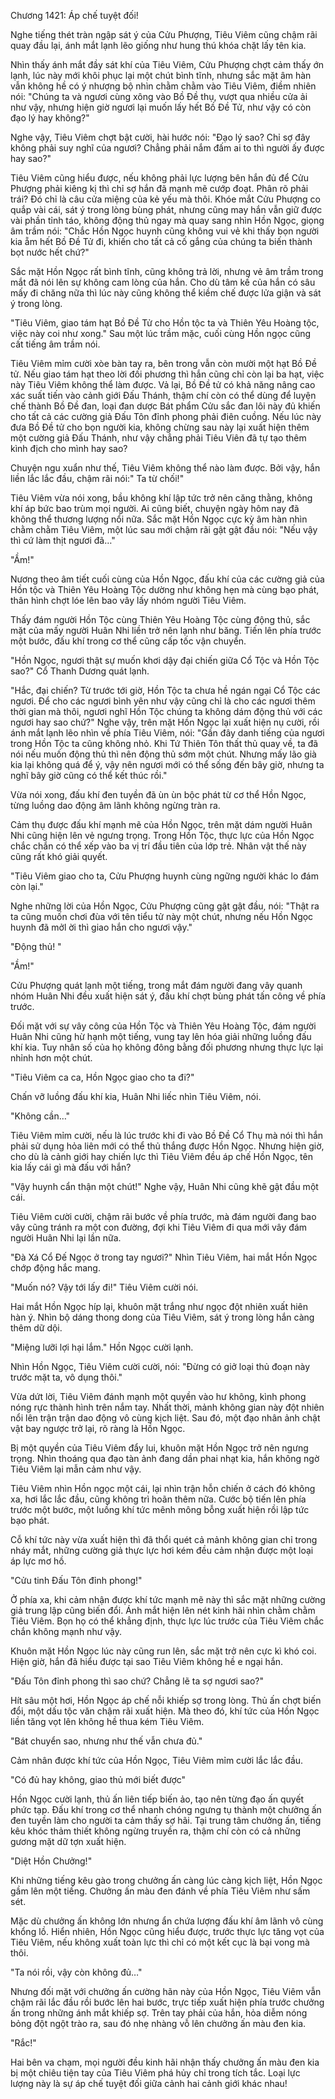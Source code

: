 




Chương 1421: Áp chế tuyệt đối!


Nghe tiếng thét tràn ngập sát ý của Cửu Phượng, Tiêu Viêm cũng chậm rãi quay đầu lại, ánh mắt lạnh lẽo giống như hung thú khóa chặt lấy tên kia.

Nhìn thấy ánh mắt đầy sát khí của Tiêu Viêm, Cửu Phượng chợt cảm thấy ớn lạnh, lúc này mới khôi phục lại một chút bình tĩnh, nhưng sắc mặt âm hàn vẫn không hề có ý nhượng bộ nhìn chằm chằm vào Tiêu Viêm, điềm nhiên nói: "Chúng ta và ngươi cùng xông vào Bồ Đề thụ, vượt qua nhiều cửa ải như vậy, nhưng hiện giờ ngươi lại muốn lấy hết Bồ Đề Tử, như vậy có còn đạo lý hay không?"

Nghe vậy, Tiêu Viêm chợt bật cười, hài hước nói: "Đạo lý sao? Chỉ sợ đây không phải suy nghĩ của ngươi? Chẳng phải nắm đấm ai to thì người ấy được hay sao?"

Tiêu Viêm cũng hiểu được, nếu không phải lực lượng bên hắn đủ để Cửu Phượng phải kiêng kị thì chỉ sợ hắn đã mạnh mẽ cướp đoạt. Phân rõ phải trái? Đó chỉ là câu cửa miệng của kẻ yếu mà thôi. Khóe mắt Cửu Phượng co quắp vài cái, sát ý trong lòng bùng phát, nhưng cũng may hắn vẫn giữ được vài phần tỉnh táo, không động thủ ngay mà quay sang nhìn Hồn Ngọc, giọng âm trầm nói: "Chắc Hồn Ngọc huynh cũng không vui vẻ khi thấy bọn người kia ẵm hết Bồ Đề Tử đi, khiến cho tất cả cố gắng của chúng ta biến thành bọt nước hết chứ?"

Sắc mặt Hồn Ngọc rất bình tĩnh, cũng không trả lời, nhưng vẻ âm trầm trong mắt đã nói lên sự không cam lòng của hắn. Cho dù tâm kế của hắn có sâu mấy đi chăng nữa thì lúc này cũng không thể kiềm chế được lửa giận và sát ý trong lòng.

"Tiêu Viêm, giao tám hạt Bồ Đề Tử cho Hồn tộc ta và Thiên Yêu Hoàng tộc, việc này coi như xong." Sau một lúc trầm mặc, cuối cùng Hồn ngọc cũng cất tiếng âm trầm nói.

Tiêu Viêm mỉm cười xòe bàn tay ra, bên trong vẫn còn mười một hạt Bồ Đề tử. Nếu giao tám hạt theo lời đối phương thì hắn cũng chỉ còn lại ba hạt, việc này Tiêu Viêm không thể làm được. Vả lại, Bồ Đề tử có khả năng nâng cao xác suất tiến vào cảnh giới Đấu Thánh, thậm chí còn có thể dùng để luyện chế thành Bồ Đề đan, loại đan dược Bát phẩm Cửu sắc đan lôi này đủ khiến cho tất cả các cường giả Đấu Tôn đỉnh phong phải điên cuồng. Nếu lúc này đưa Bồ Đề tử cho bọn người kia, không chừng sau này lại xuất hiện thêm một cường giả Đấu Thánh, như vậy chẳng phải Tiêu Viên đã tự tạo thêm kình địch cho mình hay sao?

Chuyện ngu xuẩn như thế, Tiêu Viêm không thể nào làm được. Bởi vậy, hắn liền lắc lắc đầu, chậm rãi nói:" Ta từ chối!"

Tiêu Viêm vừa nói xong, bầu không khí lập tức trở nên căng thằng, không khí áp bức bao trùm mọi người. Ai cũng biết, chuyện ngày hôm nay đã không thể thương lượng nổi nữa. Sắc mặt Hồn Ngọc cực kỳ âm hàn nhìn chằm chằm Tiêu Viêm, một lúc sau mới chậm rãi gật gật đầu nói: "Nếu vậy thì cứ làm thịt ngươi đã…"

"Ầm!"

Nương theo âm tiết cuối cùng của Hồn Ngọc, đấu khí của các cường giả của Hồn tộc và Thiên Yêu Hoàng Tộc dường như không hẹn mà cùng bạo phát, thân hình chợt lóe lên bao vây lấy nhóm người Tiêu Viêm.

Thấy đám người Hồn Tộc cùng Thiên Yêu Hoàng Tộc cùng động thủ, sắc mặt của mấy người Huân Nhi liền trở nên lạnh như băng. Tiến lên phía trước một bước, đấu khí trong cơ thể cũng cấp tốc vận chuyển.

"Hồn Ngọc, ngươi thật sự muốn khơi dậy đại chiến giữa Cổ Tộc và Hồn Tộc sao?" Cổ Thanh Dương quát lạnh.

"Hắc, đại chiến? Từ trước tới giờ, Hồn Tộc ta chưa hề ngán ngại Cổ Tộc các ngươi. Để cho các ngươi bình yên như vậy cũng chỉ là cho các ngươi thêm thời gian mà thôi, ngươi nghĩ Hồn Tộc chúng ta không dám động thủ với các ngươi hay sao chứ?" Nghe vậy, trên mặt Hồn Ngọc lại xuất hiện nụ cười, rồi ánh mắt lạnh lẽo nhìn về phía Tiêu Viêm, nói: "Gần đây danh tiếng của ngươi trong Hồn Tộc ta cũng không nhỏ. Khi Tứ Thiên Tôn thất thủ quay về, ta đã nói nếu muốn động thủ thì nên động thủ sớm một chút. Nhưng mấy lão già kia lại không quá để ý, vậy nên ngươi mới có thể sống đến bây giờ, nhưng ta nghĩ bây giờ cũng có thể kết thúc rồi."

Vừa nói xong, đấu khí đen tuyền đã ùn ùn bộc phát từ cơ thể Hồn Ngọc, từng luồng dao động âm lãnh không ngừng tràn ra.

Cảm thụ được đấu khí mạnh mẽ của Hồn Ngọc, trên mặt dám người Huân Nhi cũng hiện lên vẻ ngưng trọng. Trong Hồn Tộc, thực lực của Hồn Ngọc chắc chắn có thể xếp vào ba vị trí đầu tiên của lớp trẻ. Nhân vật thế này cũng rất khó giải quyết.

"Tiêu Viêm giao cho ta, Cửu Phượng huynh cùng ngững người khác lo đám còn lại."

Nghe những lời của Hồn Ngọc, Cửu Phượng cũng gật gật đầu, nói: "Thật ra ta cũng muốn chơi đùa với tên tiểu tử này một chút, nhưng nếu Hồn Ngọc huynh đã mởl ời thì giao hắn cho ngươi vậy."

"Động thủ! "

"Ầm!"

Cửu Phượng quát lạnh một tiếng, trong mắt đám người đang vây quanh nhóm Huân Nhi đều xuất hiện sát ý, đấu khí chợt bùng phát tấn công về phía trước.

Đối mặt với sự vây công của Hồn Tộc và Thiên Yêu Hoàng Tộc, đám người Huân Nhi cũng hừ hạnh một tiếng, vung tay lên hóa giải những luồng đấu khí kia. Tuy nhân số của họ không đông bằng đối phương nhưng thực lực lại nhỉnh hơn một chút.

"Tiêu Viêm ca ca, Hồn Ngọc giao cho ta đi?"

Chấn vỡ luồng đấu khí kia, Huân Nhi liếc nhìn Tiêu Viêm, nói.

"Không cần…"

Tiêu Viêm mỉm cười, nếu là lúc trước khi đi vào Bồ Đề Cổ Thụ mà nói thì hắn phải sử dụng hỏa liên mới có thể thủ thắng được Hồn Ngọc. Nhưng hiện giờ, cho dù là cảnh giới hay chiến lực thì Tiêu Viêm đều áp chế Hồn Ngọc, tên kia lấy cái gì mà đấu với hắn?

"Vậy huynh cẩn thận một chút!" Nghe vậy, Huân Nhi cũng khẽ gật đầu một cái.

Tiêu Viêm cười cười, chậm rãi bước về phía trước, mà đám người đang bao vây cũng tránh ra một con đường, đợi khi Tiêu Viêm đi qua mới vây đám người Huân Nhi lại lần nữa.

"Đà Xá Cổ Đế Ngọc ở trong tay ngươi?" Nhìn Tiêu Viêm, hai mắt Hồn Ngọc chớp động hắc mang.

"Muốn nó? Vậy tới lấy đi!" Tiêu Viêm cười nói.

Hai mắt Hồn Ngọc híp lại, khuôn mặt trắng như ngọc đột nhiên xuất hiên hàn ý. Nhìn bộ dáng thong dong của Tiêu Viêm, sát ý trong lòng hắn càng thêm dữ dội.

"Miệng lưỡi lợi hại lắm." Hồn Ngọc cười lạnh.

Nhìn Hồn Ngọc, Tiêu Viêm cười cười, nói: "Đừng có giở loại thủ đoạn này trước mặt ta, vô dụng thôi."

Vừa dứt lời, Tiêu Viêm đánh mạnh một quyền vào hư không, kình phong nóng rực thành hình trên nắm tay. Nhất thời, mảnh không gian này đột nhiên nổi lên trận trận dao động vô cùng kịch liệt. Sau đó, một đạo nhân ảnh chật vật bay ngược trở lại, rõ ràng là Hồn Ngọc.

Bị một quyền của Tiêu Viêm đẩy lui, khuôn mặt Hồn Ngọc trở nên ngưng trọng. Nhìn thoáng qua đạo tàn ảnh đang dần phai nhạt kia, hắn không ngờ Tiêu Viêm lại mẫn cảm như vậy.

Tiêu Viêm nhìn Hồn ngọc một cái, lại nhìn trận hỗn chiến ở cách đó không xa, hơi lắc lắc đầu, cũng không trì hoãn thêm nữa. Cước bộ tiến lên phía trước một bước, một luồng khí tức mênh mông bỗng xuất hiện rồi lập tức bạo phát.

Cỗ khí tức này vừa xuất hiện thì đã thổi quét cả mảnh không gian chỉ trong nháy mắt, những cường giả thực lực hơi kém đều cảm nhận được một loại áp lực mơ hồ.

"Cửu tinh Đấu Tôn đỉnh phong!"

Ở phía xa, khi cảm nhận được khí tức mạnh mẽ này thì sắc mặt những cường giả trung lập cũng biến đổi. Ánh mắt hiện lên nét kinh hãi nhìn chằm chằm Tiêu Viêm. Bọn họ có thể khẳng định, thực lực lúc trước của Tiêu Viêm chắc chắn không mạnh như vậy.

Khuôn mặt Hồn Ngọc lúc này cũng run lên, sắc mặt trở nên cực kì khó coi. Hiện giờ, hắn đã hiểu được tại sao Tiêu Viêm không hề e ngại hắn.

"Đấu Tôn đỉnh phong thì sao chứ? Chẳng lẽ ta sợ ngươi sao?"

Hít sâu một hơi, Hồn Ngọc áp chế nỗi khiếp sợ trong lòng. Thủ ấn chợt biến đổi, một dấu tộc văn chậm rãi xuất hiện. Mà theo đó, khí tức của Hồn Ngọc liền tăng vọt lên không hề thua kém Tiêu Viêm.

"Bát chuyển sao, nhưng như thế vẫn chưa đủ."

Cảm nhân được khí tức của Hồn Ngọc, Tiêu Viêm mỉm cười lắc lắc đầu.

"Có đủ hay không, giao thủ mới biết được"

Hồn Ngọc cười lạnh, thủ ấn liên tiếp biến ảo, tạo nên từng đạo ấn quyết phức tạp. Đấu khí trong cơ thể nhanh chóng ngưng tụ thành một chưởng ấn đen tuyền làm cho người ta cảm thấy sợ hãi. Tại trung tâm chưởng ấn, tiếng kêu khóc thảm thiết không ngừng truyền ra, thậm chí còn có cả những gương mặt dữ tợn xuất hiện.

"Diệt Hồn Chưởng!"

Khi những tiếng kêu gào trong chưởng ấn càng lúc càng kịch liệt, Hồn Ngọc gầm lên một tiếng. Chưởng ấn màu đen đánh về phía Tiêu Viêm như sấm sét.

Mặc dù chưởng ấn không lớn nhưng ẩn chứa lượng đấu khí âm lãnh vô cùng khổng lồ. Hiển nhiên, Hồn Ngọc cũng hiểu được, trước thực lực tăng vọt của Tiêu Viêm, nếu không xuất toàn lực thì chỉ có một kết cục là bại vong mà thôi.

"Ta nói rồi, vậy còn không đủ…"

Nhưng đối mặt với chưởng ấn cường hãn này của Hồn Ngọc, Tiêu Viêm vẫn chậm rãi lắc đầu rồi bước lên hai bước, trực tiếp xuất hiện phía trước chưởng ấn trong những ánh mắt khiếp sợ. Trên tay phải của hắn, hỏa diễm nóng bỏng đột ngột trào ra, sau đó nhẹ nhàng vỗ lên chưởng ấn màu đen kia.

"Rắc!"

Hai bên va chạm, mọi người đều kinh hãi nhận thấy chưởng ấn màu đen kia bị một chiêu tiện tay của Tiêu Viêm phá hủy chỉ trong tích tắc. Loại lực lượng này là sự áp chế tuyệt đối giữa cảnh hai cảnh giới khác nhau!




